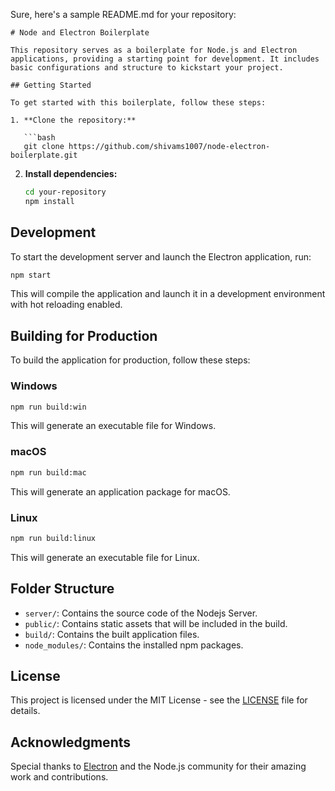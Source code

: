 Sure, here's a sample README.md for your repository:

```
# Node and Electron Boilerplate

This repository serves as a boilerplate for Node.js and Electron applications, providing a starting point for development. It includes basic configurations and structure to kickstart your project.

## Getting Started

To get started with this boilerplate, follow these steps:

1. **Clone the repository:**

   ```bash
   git clone https://github.com/shivams1007/node-electron-boilerplate.git
   ```

2. **Install dependencies:**

   ```bash
   cd your-repository
   npm install
   ```

## Development

To start the development server and launch the Electron application, run:

```bash
npm start
```

This will compile the application and launch it in a development environment with hot reloading enabled.

## Building for Production

To build the application for production, follow these steps:

### Windows

```bash
npm run build:win
```

This will generate an executable file for Windows.

### macOS

```bash
npm run build:mac
```

This will generate an application package for macOS.

### Linux

```bash
npm run build:linux
```

This will generate an executable file for Linux.

## Folder Structure

- `server/`: Contains the source code of the Nodejs Server.
- `public/`: Contains static assets that will be included in the build.
- `build/`: Contains the built application files.
- `node_modules/`: Contains the installed npm packages.

## License

This project is licensed under the MIT License - see the [LICENSE](LICENSE) file for details.

## Acknowledgments

Special thanks to [Electron](https://www.electronjs.org/) and the Node.js community for their amazing work and contributions.